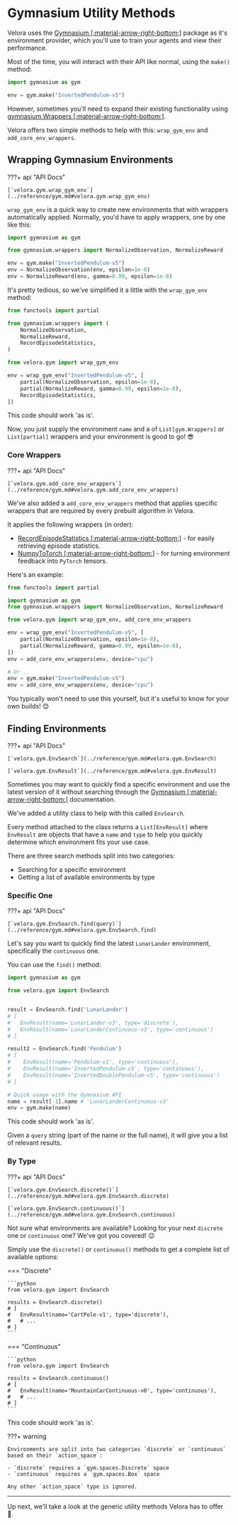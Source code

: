 # Gymnasium Utility Methods

Velora uses the [Gymnasium [:material-arrow-right-bottom:]](https://gymnasium.farama.org/) package as it's environment provider, which you'll use to train your agents and view their performance.

Most of the time, you will interact with their API like normal, using the `make()` method:

```python
import gymnasium as gym

env = gym.make("InvertedPendulum-v5")
```

However, sometimes you'll need to expand their existing functionality using [gymnasium.Wrappers [:material-arrow-right-bottom:]](https://gymnasium.farama.org/api/wrappers/table/).

Velora offers two simple methods to help with this: `wrap_gym_env` and `add_core_env_wrappers`.

## Wrapping Gymnasium Environments

???+ api "API Docs"

    [`velora.gym.wrap_gym_env`](../reference/gym.md#velora.gym.wrap_gym_env)

`wrap_gym_env` is a quick way to create new environments that with wrappers automatically applied. Normally, you'd have to apply wrappers, one by one like this:

```python
import gymnasium as gym

from gymnasium.wrappers import NormalizeObservation, NormalizeReward

env = gym.make("InvertedPendulum-v5")
env = NormalizeObservation(env, epsilon=1e-8)
env = NormalizeReward(env, gamma=0.99, epsilon=1e-8)
```

It's pretty tedious, so we've simplified it a little with the `wrap_gym_env` method:

```python
from functools import partial

from gymnasium.wrappers import (
    NormalizeObservation, 
    NormalizeReward, 
    RecordEpisodeStatistics,
)

from velora.gym import wrap_gym_env

env = wrap_gym_env("InvertedPendulum-v5", [
    partial(NormalizeObservation, epsilon=1e-8),
    partial(NormalizeReward, gamma=0.99, epsilon=1e-8),
    RecordEpisodeStatistics,
])
```

This code should work 'as is'.

Now, you just supply the environment `name` and a of `List[gym.Wrappers]` or `List[partial]` wrappers and your environment is good to go! 😎

### Core Wrappers

???+ api "API Docs"

    [`velora.gym.add_core_env_wrappers`](../reference/gym.md#velora.gym.add_core_env_wrappers)

We've also added a `add_core_env_wrappers` method that applies specific wrappers that are required by every prebuilt algorithm in Velora.

It applies the following wrappers (in order):

- [RecordEpisodeStatistics [:material-arrow-right-bottom:]](https://gymnasium.farama.org/api/wrappers/misc_wrappers/#gymnasium.wrappers.RecordEpisodeStatistics) - for easily retrieving episode statistics.
- [NumpyToTorch [:material-arrow-right-bottom:]](https://gymnasium.farama.org/api/wrappers/misc_wrappers/#gymnasium.wrappers.NumpyToTorch) - for turning environment feedback into `PyTorch` tensors.

Here's an example:

```python
from functools import partial

import gymnasium as gym
from gymnasium.wrappers import NormalizeObservation, NormalizeReward

from velora.gym import wrap_gym_env, add_core_env_wrappers

env = wrap_gym_env("InvertedPendulum-v5", [
    partial(NormalizeObservation, epsilon=1e-8),
    partial(NormalizeReward, gamma=0.99, epsilon=1e-8),
])
env = add_core_env_wrappers(env, device="cpu")

# Or ..
env = gym.make("InvertedPendulum-v5")
env = add_core_env_wrappers(env, device="cpu")
```

You typically won't need to use this yourself, but it's useful to know for your own builds! 😊

## Finding Environments

???+ api "API Docs"

    [`velora.gym.EnvSearch`](../reference/gym.md#velora.gym.EnvSearch)

    [`velora.gym.EnvResult`](../reference/gym.md#velora.gym.EnvResult)

Sometimes you may want to quickly find a specific environment and use the latest version of it without searching through the [Gymnasium [:material-arrow-right-bottom:]](https://gymnasium.farama.org/) documentation.

We've added a utility class to help with this called `EnvSearch`.

Every method attached to the class returns a `List[EnvResult]` where `EnvResult` are objects that have a `name` and `type` to help you quickly determine which environment fits your use case.

There are three search methods split into two categories:

- Searching for a specific environment
- Getting a list of available environments by type

### Specific One

???+ api "API Docs"

    [`velora.gym.EnvSearch.find(query)`](../reference/gym.md#velora.gym.EnvSearch.find)

Let's say you want to quickly find the latest `LunarLander` environment, specifically the `continuous` one.

You can use the `find()` method:

```python
import gymnasium as gym

from velora.gym import EnvSearch


result = EnvSearch.find('LunarLander')
# [
#   EnvResult(name='LunarLander-v3', type='discrete'), 
#   EnvResult(name='LunarLanderContinuous-v3', type='continuous')
# ]

result2 = EnvSearch.find('Pendulum')
# [
#    EnvResult(name='Pendulum-v1', type='continuous'),
#    EnvResult(name='InvertedPendulum-v5', type='continuous'),
#    EnvResult(name='InvertedDoublePendulum-v5', type='continuous')
# ]

# Quick usage with the Gymnasium API
name = result[-1].name # 'LunarLanderContinuous-v3'
env = gym.make(name)
```

This code should work 'as is'.

Given a `query` string (part of the name or the full name), it will give you a list of relevant results.

### By Type

???+ api "API Docs"

    [`velora.gym.EnvSearch.discrete()`](../reference/gym.md#velora.gym.EnvSearch.discrete)

    [`velora.gym.EnvSearch.continuous()`](../reference/gym.md#velora.gym.EnvSearch.continuous)

Not sure what environments are available? Looking for your next `discrete` one or `continuous` one? We've got you covered! 😉

Simply use the `discrete()` or `continuous()` methods to get a complete list of available options:

=== "Discrete"

    ```python
    from velora.gym import EnvSearch

    results = EnvSearch.discrete()
    # [
    #   EnvResult(name='CartPole-v1', type='discrete'),
    #   # ...
    # ]
    ```

=== "Continuous"

    ```python
    from velora.gym import EnvSearch

    results = EnvSearch.continuous()
    # [
    #   EnvResult(name='MountainCarContinuous-v0', type='continuous'),
    #   # ...
    # ]
    ```

This code should work 'as is'.

???+ warning

    Environments are split into two categories `discrete` or `continuous` based on their `action_space`:
    
    - `discrete` requires a `gym.spaces.Discrete` space
    - `continuous` requires a `gym.spaces.Box` space

    Any other `action_space` type is ignored.

---

Up next, we'll take a look at the generic utility methods Velora has to offer 👋.
